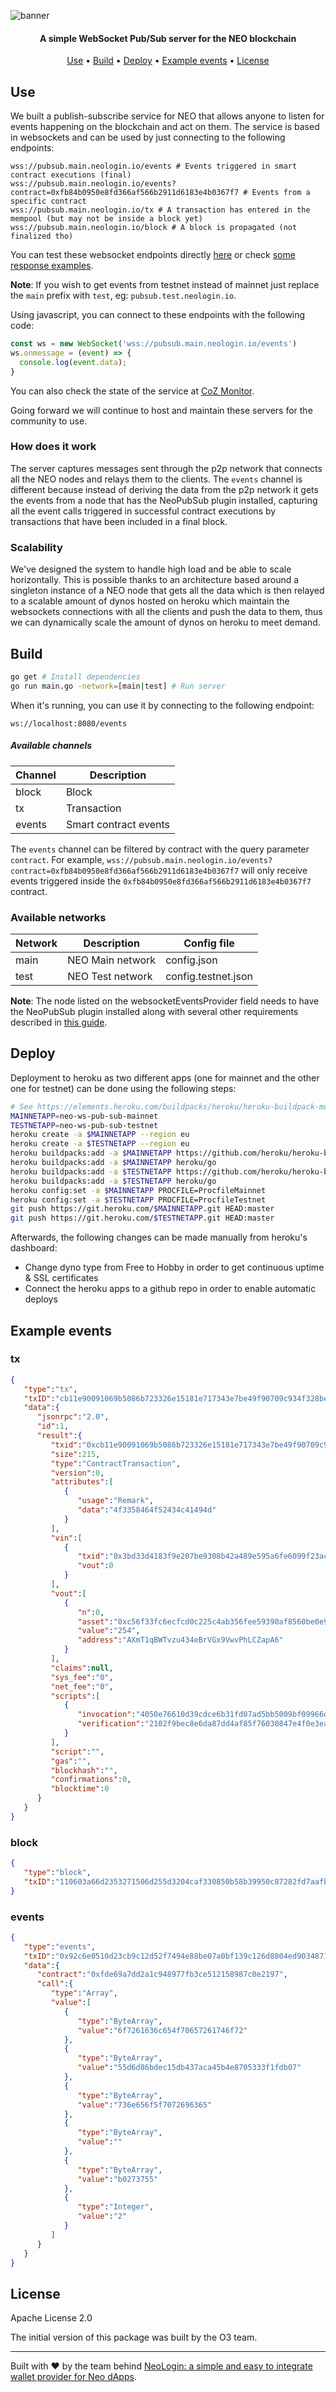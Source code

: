 ![banner](https://raw.githubusercontent.com/corollari/neo-PubSub/master/website/banner.png)

<h4 align="center">A simple WebSocket Pub/Sub server for the NEO blockchain</h4>

<p align="center">
  <a href="#use">Use</a> •
  <a href="#build">Build</a> •
  <a href="#deploy">Deploy</a> •
  <a href="#example-events">Example events</a> •
  <a href="#license">License</a>
</p>

## Use
We built a publish-subscribe service for NEO that allows anyone to listen for events happening on the blockchain and act on them. The service is based in websockets and can be used by just connecting to the following endpoints:
```
wss://pubsub.main.neologin.io/events # Events triggered in smart contract executions (final)
wss://pubsub.main.neologin.io/events?contract=0xfb84b0950e8fd366af566b2911d6183e4b0367f7 # Events from a specific contract
wss://pubsub.main.neologin.io/tx # A transaction has entered in the mempool (but may not be inside a block yet)
wss://pubsub.main.neologin.io/block # A block is propagated (not finalized tho)
```

You can test these websocket endpoints directly [here](https://corollari.github.io/neo-PubSub/) or check [some response examples](#example-events).

**Note**: If you wish to get events from testnet instead of mainnet just replace the `main` prefix with `test`, eg: `pubsub.test.neologin.io`.

Using javascript, you can connect to these endpoints with the following code:
```js
const ws = new WebSocket('wss://pubsub.main.neologin.io/events')
ws.onmessage = (event) => {
  console.log(event.data);
}
```

You can also check the state of the service at [CoZ Monitor](http://monitor.cityofzion.io/).

Going forward we will continue to host and maintain these servers for the community to use.

### How does it work
The server captures messages sent through the p2p network that connects all the NEO nodes and relays them to the clients. The `events` channel is different because instead of deriving the data from the p2p network it gets the events from a node that has the NeoPubSub plugin installed, capturing all the event calls triggered in successful contract executions by transactions that have been included in a final block.

### Scalability
We've designed the system to handle high load and be able to scale horizontally. This is possible thanks to an architecture based around a singleton instance of a NEO node that gets all the data which is then relayed to a scalable amount of dynos hosted on heroku which maintain the websockets connections with all the clients and push the data to them, thus we can dynamically scale the amount of dynos on heroku to meet demand.

## Build
```bash
go get # Install dependencies
go run main.go -network=[main|test] # Run server
```

When it's running, you can use it by connecting to the following endpoint:
```
ws://localhost:8080/events
```

##### Available channels
| Channel        | Description |
| ------------- |-------------|
| block      | Block |
| tx      | Transaction |
| events      | Smart contract events |

The `events` channel can be filtered by contract with the query parameter `contract`. For example, `wss://pubsub.main.neologin.io/events?contract=0xfb84b0950e8fd366af566b2911d6183e4b0367f7` will only receive events triggered inside the `0xfb84b0950e8fd366af566b2911d6183e4b0367f7` contract.

### Available networks
| Network        | Description | Config file
| ------------- |-------------|-------------|
| main      | NEO Main network | config.json |
| test      | NEO Test network | config.testnet.json |

**Note**: The node listed on the websocketEventsProvider field needs to have the NeoPubSub plugin installed along with several other requirements described in [this guide](https://github.com/corollari/neo-node-setupGuide/blob/master/extension-NeoPubSub.md).

## Deploy
Deployment to heroku as two different apps (one for mainnet and the other one for testnet) can be done using the following steps:

```bash
# See https://elements.heroku.com/buildpacks/heroku/heroku-buildpack-multi-procfile
MAINNETAPP=neo-ws-pub-sub-mainnet
TESTNETAPP=neo-ws-pub-sub-testnet
heroku create -a $MAINNETAPP --region eu
heroku create -a $TESTNETAPP --region eu
heroku buildpacks:add -a $MAINNETAPP https://github.com/heroku/heroku-buildpack-multi-procfile
heroku buildpacks:add -a $MAINNETAPP heroku/go
heroku buildpacks:add -a $TESTNETAPP https://github.com/heroku/heroku-buildpack-multi-procfile
heroku buildpacks:add -a $TESTNETAPP heroku/go
heroku config:set -a $MAINNETAPP PROCFILE=ProcfileMainnet
heroku config:set -a $TESTNETAPP PROCFILE=ProcfileTestnet
git push https://git.heroku.com/$MAINNETAPP.git HEAD:master
git push https://git.heroku.com/$TESTNETAPP.git HEAD:master
```

Afterwards, the following changes can be made manually from heroku's dashboard:
- Change dyno type from Free to Hobby in order to get continuous uptime & SSL certificates
- Connect the heroku apps to a github repo in order to enable automatic deploys

## Example events
### tx
```json
{
   "type":"tx",
   "txID":"cb11e90091069b5086b723326e15181e717343e7be49f90709c934f328beea0d",
   "data":{
      "jsonrpc":"2.0",
      "id":1,
      "result":{
         "txid":"0xcb11e90091069b5086b723326e15181e717343e7be49f90709c934f328beea0d",
         "size":215,
         "type":"ContractTransaction",
         "version":0,
         "attributes":[
            {
               "usage":"Remark",
               "data":"4f3358464f52434c41494d"
            }
         ],
         "vin":[
            {
               "txid":"0x3bd33d4183f9e207be9308b42a489e595a6fe6099f23ac7bfff2ee65a99087a8",
               "vout":0
            }
         ],
         "vout":[
            {
               "n":0,
               "asset":"0xc56f33fc6ecfcd0c225c4ab356fee59390af8560be0e930faebe74a6daff7c9b",
               "value":"254",
               "address":"AXmT1qBWTvzu434eBrVGx9VwvPhLCZapA6"
            }
         ],
         "claims":null,
         "sys_fee":"0",
         "net_fee":"0",
         "scripts":[
            {
               "invocation":"4050e76610d39cdce6b31fd07ad5bb5009bf09966d55fa510d828cb2efcd0b415e3c5700db1ea414695b3f1c1ebc5c3cffbce9792a29463e178d99d88f76468343",
               "verification":"2102f9bec8e6da87dd4af85f76030847e4f0e3ea467ef24f9fd2077c495f6f91b458ac"
            }
         ],
         "script":"",
         "gas":"",
         "blockhash":"",
         "confirmations":0,
         "blocktime":0
      }
   }
}
```

### block
```json
{
   "type":"block",
   "txID":"110603a66d2353271506d255d3204caf330850b58b39950c87282fd7aafb0554"
}
```

### events
```json
{
   "type":"events",
   "txID":"0x92c6e0510d23cb9c12d52f7494e88be07a0bf139c126d8804ed90348714f165c",
   "data":{
      "contract":"0xfde69a7dd2a1c948977fb3ce512158987c0e2197",
      "call":{
         "type":"Array",
         "value":[
            {
               "type":"ByteArray",
               "value":"6f7261636c654f70657261746f72"
            },
            {
               "type":"ByteArray",
               "value":"55d6d86bdec15db437aca45b4e8705333f1fdb07"
            },
            {
               "type":"ByteArray",
               "value":"736e656f5f7072696365"
            },
            {
               "type":"ByteArray",
               "value":""
            },
            {
               "type":"ByteArray",
               "value":"b0273755"
            },
            {
               "type":"Integer",
               "value":"2"
            }
         ]
      }
   }
}
```

## License
Apache License 2.0

The initial version of this package was built by the O3 team.

-----

Built with ❤️ by the team behind [NeoLogin: a simple and easy to integrate wallet provider for Neo dApps](https://neologin.io).
